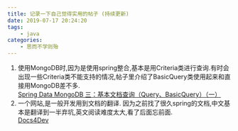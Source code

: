 ```yaml
---
title: 记录一下自己觉得实用的帖子 (持续更新)
date: 2019-07-17 20:24:20
tags:
	- java
categories:
	- 思而不学则殆
---
```

1. 使用MongoDB时,因为是使用spring整合,基本是用Criteria类进行查询.有时会出现一些Criteria类不能支持的情况,帖子里介绍了BasicQuery类使用起来和直接用MongoDB差不多.  
[Spring Data MongoDB 三：基本文档查询（Query、BasicQuery）（一）](https://blog.csdn.net/congcong68/article/details/47183209)
2. 一个网站,是一般开发用到文档的翻译. 因为之前找了很久spring的文档,中文基本是翻译到一半弃坑,英文阅读难度太大,看了后面忘前面.  
[Docs4Dev](https://www.docs4dev.com/)
